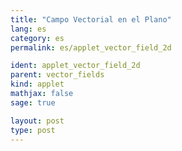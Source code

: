 ```yaml
---
title: "Campo Vectorial en el Plano"
lang: es
category: es
permalink: es/applet_vector_field_2d

ident: applet_vector_field_2d
parent: vector_fields
kind: applet
mathjax: false
sage: true

layout: post
type: post
---
```


<div class="sage"><script type="text/x-sage">

var('x y')
@interact
def _(f = input_box(default=(-y,x)), xrange = slider(1, 10, 1, 3), yrange = slider(1, 10, 1, 3)):
    show(plot_vector_field(f, (x,-xrange,xrange), (y,-yrange,yrange), aspect_ratio=1))

</script></div>